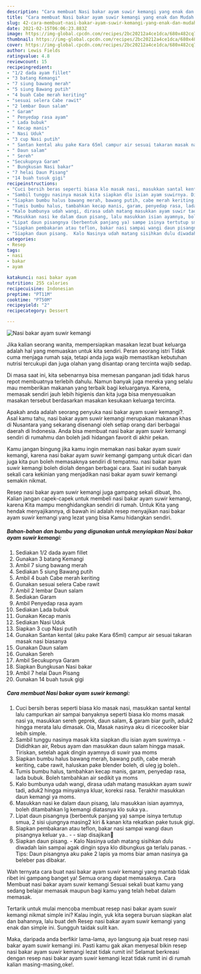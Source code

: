 ```yaml
---
description: "Cara membuat Nasi bakar ayam suwir kemangi yang enak dan Mudah Dibuat"
title: "Cara membuat Nasi bakar ayam suwir kemangi yang enak dan Mudah Dibuat"
slug: 42-cara-membuat-nasi-bakar-ayam-suwir-kemangi-yang-enak-dan-mudah-dibuat
date: 2021-02-15T06:06:23.883Z
image: https://img-global.cpcdn.com/recipes/2bc20212a4ce1dca/680x482cq70/nasi-bakar-ayam-suwir-kemangi-foto-resep-utama.jpg
thumbnail: https://img-global.cpcdn.com/recipes/2bc20212a4ce1dca/680x482cq70/nasi-bakar-ayam-suwir-kemangi-foto-resep-utama.jpg
cover: https://img-global.cpcdn.com/recipes/2bc20212a4ce1dca/680x482cq70/nasi-bakar-ayam-suwir-kemangi-foto-resep-utama.jpg
author: Lewis Fields
ratingvalue: 4.8
reviewcount: 15
recipeingredient:
- "1/2 dada ayam fillet"
- "3 batang Kemangi"
- "7 siung bawang merah"
- "5 siung Bawang putih"
- "4 buah Cabe merah keriting"
- "sesuai selera Cabe rawit"
- "2 lembar Daun salam"
- " Garam"
- " Penyedap rasa ayam"
- " Lada bubuk"
- " Kecap manis"
- " Nasi Uduk"
- "3 cup Nasi putih"
- " Santan kental aku pake Kara 65ml campur air sesuai takaran masak nasi biasanya"
- " Daun salam"
- " Sereh"
- "Secukupnya Garam"
- " Bungkusan Nasi bakar"
- "7 helai Daun Pisang"
- "14 buah tusuk gigi"
recipeinstructions:
- "Cuci bersih beras seperti biasa klo masak nasi, masukkan santal kental lalu campurkan air sampai banyaknya seperti biasa klo moms masak nasi ya, masukkan sereh geprek, daun salam, &amp; garam biar gurih, aduk2 hingga merata lalu dimasak. Oia, Masak nasinya aku di ricecooker biar lebih simple."
- "Sambil tunggu nasinya masak kita siapkan dlu isian ayam suwirnya. Dididhkan air, Rebus ayam dan masukkan daun salam hingga masak. Tiriskan, setelah agak dingin ayamnya di suwir yaa moms"
- "Siapkan bumbu halus bawang merah, bawang putih, cabe merah keriting, cabe rawit, haluskan pake blender boleh, di uleg jg boleh.."
- "Tumis bumbu halus, tambahkan kecap manis, garam, penyedap rasa, lada bubuk. Boleh tambahkan air sedikit ya moms"
- "Kalo bumbunya udah wangi, dirasa udah matang masukkan ayam suwir tadi, aduk2 hingga minyaknya kluar, koreksi rasa. Terakhir masukkan daun kemangi ya moms."
- "Masukkan nasi ke dalam daun pisang, lalu masukkan isian ayamnya, boleh ditambahkan lg kemangi diatasnya klo suka ya.."
- "Lipat daun pisangnya (berbentuk panjang ya) sampe isinya tertutup smua, 2 sisi ujungnya masing2 kiri &amp; kanan kita rekatkan pake tusuk gigi."
- "Siapkan pembakaran atau teflon, bakar nasi sampai wangi daun pisangnya keluar ya..   siap disajikan🤤"
- "Siapkan daun pisang.  Kalo Nasinya udah matang sisihkan dulu diwadah lain sampai agak dingin spya klo dibungkus ga terlalu panas. Tips: Daun pisangnya aku pake 2 lapis ya moms biar aman nasinya ga beleber pas dibakar."
categories:
- Resep
tags:
- nasi
- bakar
- ayam

katakunci: nasi bakar ayam 
nutrition: 255 calories
recipecuisine: Indonesian
preptime: "PT11M"
cooktime: "PT50M"
recipeyield: "2"
recipecategory: Dessert

---
```



![Nasi bakar ayam suwir kemangi](https://img-global.cpcdn.com/recipes/2bc20212a4ce1dca/680x482cq70/nasi-bakar-ayam-suwir-kemangi-foto-resep-utama.jpg)

Jika kalian seorang wanita, mempersiapkan masakan lezat buat keluarga adalah hal yang memuaskan untuk kita sendiri. Peran seorang istri Tidak cuma menjaga rumah saja, tetapi anda juga wajib memastikan kebutuhan nutrisi tercukupi dan juga olahan yang disantap orang tercinta wajib sedap.

Di masa  saat ini, kita sebenarnya bisa memesan panganan jadi tidak harus repot membuatnya terlebih dahulu. Namun banyak juga mereka yang selalu mau memberikan makanan yang terbaik bagi keluarganya. Karena, memasak sendiri jauh lebih higienis dan kita juga bisa menyesuaikan masakan tersebut berdasarkan masakan kesukaan keluarga tercinta. 



Apakah anda adalah seorang penyuka nasi bakar ayam suwir kemangi?. Asal kamu tahu, nasi bakar ayam suwir kemangi merupakan makanan khas di Nusantara yang sekarang disenangi oleh setiap orang dari berbagai daerah di Indonesia. Anda bisa membuat nasi bakar ayam suwir kemangi sendiri di rumahmu dan boleh jadi hidangan favorit di akhir pekan.

Kamu jangan bingung jika kamu ingin memakan nasi bakar ayam suwir kemangi, karena nasi bakar ayam suwir kemangi gampang untuk dicari dan juga kita pun boleh memasaknya sendiri di tempatmu. nasi bakar ayam suwir kemangi boleh diolah dengan berbagai cara. Saat ini sudah banyak sekali cara kekinian yang menjadikan nasi bakar ayam suwir kemangi semakin nikmat.

Resep nasi bakar ayam suwir kemangi juga gampang sekali dibuat, lho. Kalian jangan capek-capek untuk membeli nasi bakar ayam suwir kemangi, karena Kita mampu menghidangkan sendiri di rumah. Untuk Kita yang hendak menyajikannya, di bawah ini adalah resep menyajikan nasi bakar ayam suwir kemangi yang lezat yang bisa Kamu hidangkan sendiri.

<!--inarticleads1-->

##### Bahan-bahan dan bumbu yang digunakan untuk menyiapkan Nasi bakar ayam suwir kemangi:

1. Sediakan 1/2 dada ayam fillet
1. Gunakan 3 batang Kemangi
1. Ambil 7 siung bawang merah
1. Sediakan 5 siung Bawang putih
1. Ambil 4 buah Cabe merah keriting
1. Gunakan sesuai selera Cabe rawit
1. Ambil 2 lembar Daun salam
1. Sediakan  Garam
1. Ambil  Penyedap rasa ayam
1. Sediakan  Lada bubuk
1. Gunakan  Kecap manis
1. Sediakan  Nasi Uduk
1. Siapkan 3 cup Nasi putih
1. Gunakan  Santan kental (aku pake Kara 65ml) campur air sesuai takaran masak nasi biasanya
1. Gunakan  Daun salam
1. Gunakan  Sereh
1. Ambil Secukupnya Garam
1. Siapkan  Bungkusan Nasi bakar
1. Ambil 7 helai Daun Pisang
1. Gunakan 14 buah tusuk gigi




<!--inarticleads2-->

##### Cara membuat Nasi bakar ayam suwir kemangi:

1. Cuci bersih beras seperti biasa klo masak nasi, masukkan santal kental lalu campurkan air sampai banyaknya seperti biasa klo moms masak nasi ya, masukkan sereh geprek, daun salam, &amp; garam biar gurih, aduk2 hingga merata lalu dimasak. Oia, Masak nasinya aku di ricecooker biar lebih simple.
1. Sambil tunggu nasinya masak kita siapkan dlu isian ayam suwirnya. - Dididhkan air, Rebus ayam dan masukkan daun salam hingga masak. Tiriskan, setelah agak dingin ayamnya di suwir yaa moms
1. Siapkan bumbu halus bawang merah, bawang putih, cabe merah keriting, cabe rawit, haluskan pake blender boleh, di uleg jg boleh..
1. Tumis bumbu halus, tambahkan kecap manis, garam, penyedap rasa, lada bubuk. Boleh tambahkan air sedikit ya moms
1. Kalo bumbunya udah wangi, dirasa udah matang masukkan ayam suwir tadi, aduk2 hingga minyaknya kluar, koreksi rasa. Terakhir masukkan daun kemangi ya moms.
1. Masukkan nasi ke dalam daun pisang, lalu masukkan isian ayamnya, boleh ditambahkan lg kemangi diatasnya klo suka ya..
1. Lipat daun pisangnya (berbentuk panjang ya) sampe isinya tertutup smua, 2 sisi ujungnya masing2 kiri &amp; kanan kita rekatkan pake tusuk gigi.
1. Siapkan pembakaran atau teflon, bakar nasi sampai wangi daun pisangnya keluar ya..  -  - siap disajikan🤤
1. Siapkan daun pisang.  - Kalo Nasinya udah matang sisihkan dulu diwadah lain sampai agak dingin spya klo dibungkus ga terlalu panas. - Tips: Daun pisangnya aku pake 2 lapis ya moms biar aman nasinya ga beleber pas dibakar.




Wah ternyata cara buat nasi bakar ayam suwir kemangi yang mantab tidak ribet ini gampang banget ya! Semua orang dapat memasaknya. Cara Membuat nasi bakar ayam suwir kemangi Sesuai sekali buat kamu yang sedang belajar memasak maupun bagi kamu yang telah hebat dalam memasak.

Tertarik untuk mulai mencoba membuat resep nasi bakar ayam suwir kemangi nikmat simple ini? Kalau ingin, yuk kita segera buruan siapkan alat dan bahannya, lalu buat deh Resep nasi bakar ayam suwir kemangi yang enak dan simple ini. Sungguh taidak sulit kan. 

Maka, daripada anda berfikir lama-lama, ayo langsung aja buat resep nasi bakar ayam suwir kemangi ini. Pasti kamu gak akan menyesal bikin resep nasi bakar ayam suwir kemangi lezat tidak rumit ini! Selamat berkreasi dengan resep nasi bakar ayam suwir kemangi lezat tidak rumit ini di rumah kalian masing-masing,oke!.

